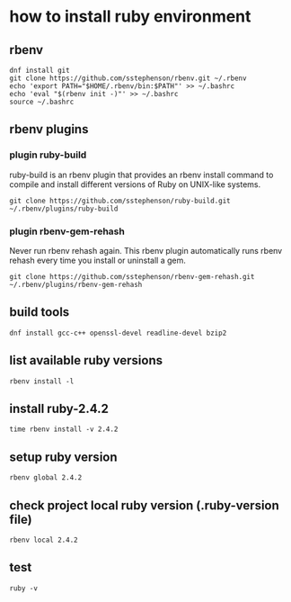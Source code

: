 # how to install ruby environment

## rbenv
    dnf install git
    git clone https://github.com/sstephenson/rbenv.git ~/.rbenv
    echo 'export PATH="$HOME/.rbenv/bin:$PATH"' >> ~/.bashrc
    echo 'eval "$(rbenv init -)"' >> ~/.bashrc
    source ~/.bashrc

## rbenv plugins

### plugin ruby-build
ruby-build is an rbenv plugin that provides an rbenv install command to compile and install different versions of Ruby on UNIX-like systems.

    git clone https://github.com/sstephenson/ruby-build.git ~/.rbenv/plugins/ruby-build
    
### plugin rbenv-gem-rehash
Never run rbenv rehash again. This rbenv plugin automatically runs rbenv rehash every time you install or uninstall a gem.

    git clone https://github.com/sstephenson/rbenv-gem-rehash.git ~/.rbenv/plugins/rbenv-gem-rehash

## build tools

    dnf install gcc-c++ openssl-devel readline-devel bzip2 

## list available ruby versions

    rbenv install -l

## install ruby-2.4.2

    time rbenv install -v 2.4.2

## setup ruby version

    rbenv global 2.4.2

## check project local ruby version (.ruby-version file)

    rbenv local 2.4.2

## test

    ruby -v

